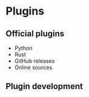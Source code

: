 # Plugins

## Official plugins

- Python
- Rust
- GitHub releases
- Online sources

## Plugin development
